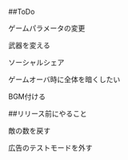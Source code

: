 ##ToDo

ゲームパラメータの変更

武器を変える

ソーシャルシェア

ゲームオーバ時に全体を暗くしたい

BGM付ける

##リリース前にやること

敵の数を戻す

広告のテストモードを外す

